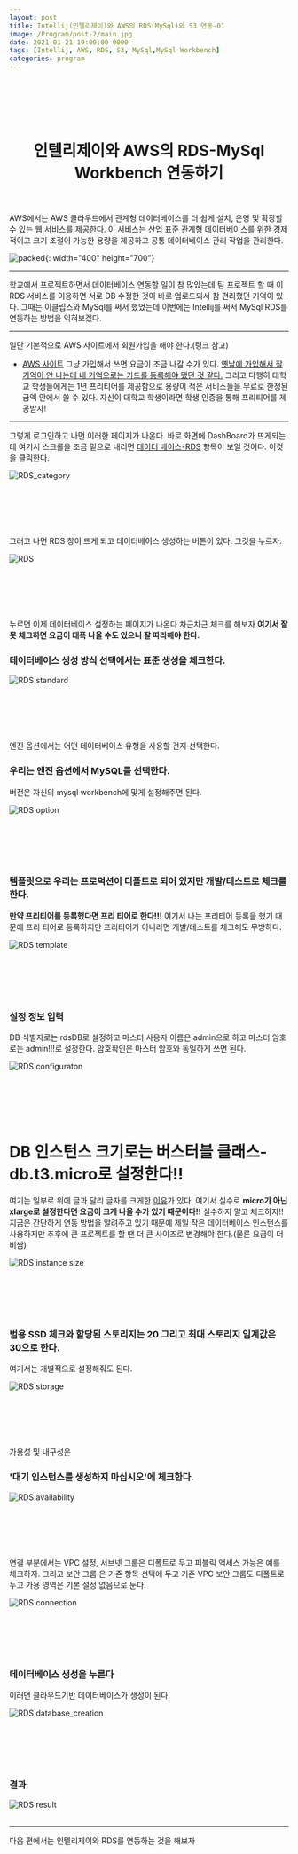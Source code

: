 ```yaml
---
layout: post
title: Intellij(인텔리제이)와 AWS의 RDS(MySql)와 S3 연동-01
image: /Program/post-2/main.jpg
date: 2021-01-21 19:00:00 0000
tags: [Intellij, AWS, RDS, S3, MySql,MySql Workbench]
categories: program
---
```

<br><br>
<br><br>
# <center>인텔리제이와 AWS의 RDS-MySql Workbench 연동하기</center>
<br><br>
AWS에서는 AWS 클라우드에서 관계형 데이터베이스를 더 쉽게 설치, 운영 및 확장할 수 있는 웹 서비스를 제공한다. 이 서비스는 산업 표준 관계형 데이터베이스를 위한 경제적이고 크기 조절이 가능한 용량을 제공하고 공통 데이터베이스 관리 작업을 관리한다.

![packed](..\..\..\..\images\Program\post-2\RDS.png){: width="400" height="700"}

---
학교에서 프로젝트하면서 데이터베이스 연동할 일이 참 많았는데 팀 프로젝트 할 때 이 RDS 서비스를 이용하면 서로 DB 수정한 것이 바로 업로드되서 참 편리했던 기억이 있다. 그때는 이클립스와 MySql를 써서 했었는데 이번에는 Intellij를 써서 MySql RDS를 연동하는 방법을 익혀보겠다.

---

일단 기본적으로 AWS 사이트에서 회원가입을 해야 한다.(링크 참고)
* [AWS 사이트](https://aws.amazon.com/ko/)
그냥 가입해서 쓰면 요금이 조금 나갈 수가 있다. 
<u>옛날에 가입해서 잘 기억이 안 나는데 내 기억으로는 카드를 등록해야 됐던 것 같다.</u>
그리고 다행히 대학교 학생들에게는 1년 프리티어를 제공함으로 용량이 적은 서비스들을 무료로 한정된 금액 안에서 쓸 수 있다. 
자신이 대학교 학생이라면 학생 인증을 통해 프리티어를 제공받자!

---

그렇게 로그인하고 나면 이러한 페이지가 나온다.
바로 화면에 DashBoard가 뜨게되는데 여기서 스크롤을 조금 밑으로 내리면 
<u>데이터 베이스-RDS</u> 항목이 보일 것이다. 
이것을 클릭한다.

![RDS_category](..\..\..\..\images\Program\post-2\RDS_category.PNG)
<br><br><br><br><br><br>

그러고 나면
RDS 창이 뜨게 되고 데이터베이스 생성하는 버튼이 있다.
그것을 누르자.

![RDS](..\..\..\..\images\Program\post-2\rds_dashboard.PNG)
<br><br><br><br><br><br>

누르면 이제 데이터베이스 설정하는 페이지가 나온다 차근차근 체크를 해보자
**여기서 잘못 체크하면 요금이 대폭 나올 수도 있으니 잘 따라해야 한다.**
### **데이터베이스 생성 방식 선택에서는 표준 생성을 체크한다.**

![RDS standard](..\..\..\..\images\Program\post-2\standard.PNG)
<br><br><br><br><br><br>

엔진 옵션에서는 어떤 데이터베이스 유형을 사용할 건지 선택한다.
### **우리는 엔진 옵션에서 MySQL를 선택한다.**
버전은 자신의 mysql workbench에 맞게 설정해주면 된다.

![RDS option](..\..\..\..\images\Program\post-2\engine_option.PNG)
<br><br><br><br><br><br>

### **템플릿으로 우리는 프로덕션이 디폴트로 되어 있지만 개발/테스트로 체크를 한다.** 
**만약 프리티어를 등록했다면 프리 티어로 한다!!!**
여기서 나는 프리티어 등록을 했기 때문에 프리 티어로 등록하지만 프리티어가 아니라면 개발/테스트를 체크해도 무방하다.

![RDS template](..\..\..\..\images\Program\post-2\template.PNG)
<br><br><br><br><br><br>

### **설정 정보 입력**
DB 식별자로는 rdsDB로 설정하고
마스터 사용자 이름은 admin으로 하고 마스터 암호로는 admin!!!로 설정한다. 암호확인은 마스터 암호와 동일하게 쓰면 된다.

![RDS configuraton](..\..\..\..\images\Program\post-2\configuration.PNG)
<br><br><br><br><br><br>

# **DB 인스턴스 크기로는 버스터블 클래스-db.t3.micro로 설정한다!!**
여기는 일부로 위에 글과 달리 글자를 크게한 <u>이유</u>가 있다.
여기서 실수로 **micro가 아닌 xlarge로 설정한다면 요금이 크게 나올 수가 있기 때문이다!!** 실수하지 말고 체크하자!! 
지금은 간단하게 연동 방법을 알려주고 있기 때문에 제일 작은 데이터베이스 인스턴스를 사용하지만 추후에 큰 프로젝트를 할 땐 더 큰 사이즈로 변경해야 한다.(물론 요금이 더 비쌈)

![RDS instance size](..\..\..\..\images\Program\post-2\instance_size.PNG)
<br><br><br><br><br><br>

### **범용 SSD 체크와 할당된 스토리지는 20 그리고 최대 스토리지 임계값은 30으로 한다.**
여기서는 개별적으로 설정해줘도 된다. 

![RDS storage](..\..\..\..\images\Program\post-2\storage.PNG)
<br><br><br><br><br><br>

가용성 및 내구성은
### **'대기 인스턴스를 생성하지 마십시오'에 체크한다.**

![RDS availability](..\..\..\..\images\Program\post-2\availability.PNG)
<br><br><br><br><br><br>

연결 부분에서는
VPC 설정, 서브넷 그룹은 디폴트로 두고 퍼블릭 액세스 가능은 예를 체크하자. 그리고 보안 그룹 은 기존 항목 선택에 두고 기존 VPC 보안 그룹도 디폴트로 두고 가용 영역은 기본 설정 없음으로 둔다.

![RDS connection](..\..\..\..\images\Program\post-2\connection.PNG)
<br><br><br><br><br><br>

### **데이터베이스 생성을 누른다**
이러면 클라우드기반 데이터베이스가 생성이 된다.

![RDS database_creation](..\..\..\..\images\Program\post-2\database_creation.PNG)
<br><br><br><br><br><br>

### **결과**

![RDS result](..\..\..\..\images\Program\post-2\result.PNG)
<br><br>


---
다음 편에서는 인텔리제이와 RDS를 연동하는 것을 해보자